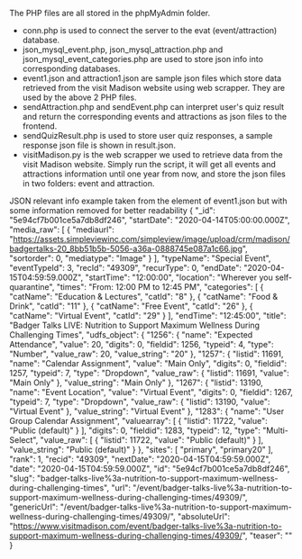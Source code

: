 The PHP files are all stored in the phpMyAdmin folder.

* conn.php is used to connect the server to the evat (event/attraction) database.
* json_mysql_event.php, json_mysql_attraction.php and json_mysql_event_categories.php are used to store json info into corresponding databases.
* event1.json and attraction1.json are sample json files which store data retrieved from the visit Madison website using web scrapper. They are used by the above 2 PHP files.
* sendAttraction.php and sendEvent.php can interpret user's quiz result and return the corresponding events and attractions as json files to the frontend.
* sendQuizResult.php is used to store user quiz responses, a sample response json file is shown in result.json.
* visitMadison.py is the web scrapper we used to retrieve data from the visit Madison website. Simply run the script, it will get all events and attractions information until one year from now, and store the json files in two folders: event and attraction.


JSON relevant info
example taken from the element of event1.json but with some information removed for better readability
        {
            "_id": "5e94cf7b001ce5a7db8df246",
            "startDate": "2020-04-14T05:00:00.000Z",
            "media_raw": [
                {
                    "mediaurl": "https://assets.simpleviewinc.com/simpleview/image/upload/crm/madison/badgertalks-20_8bb51b5b-5056-a36a-0888745e087a1c66.jpg",
                    "sortorder": 0,
                    "mediatype": "Image"
                }
            ],
            "typeName": "Special Event",
            "eventTypeId": 3,
            "recId": "49309",
            "recurType": 0,
            "endDate": "2020-04-15T04:59:59.000Z",
            "startTime": "12:00:00",
            "location": "Wherever you self-quarantine",
            "times": "From: 12:00 PM to 12:45 PM",
            "categories": [
                {
                    "catName": "Education & Lectures",
                    "catId": "8"
                },
                {
                    "catName": "Food & Drink",
                    "catId": "11"
                },
                {
                    "catName": "Free Event",
                    "catId": "26"
                },
                {
                    "catName": "Virtual Event",
                    "catId": "29"
                }
            ],
            "endTime": "12:45:00",
            "title": "Badger Talks LIVE: Nutrition to Support Maximum Wellness During Challenging Times",
            "udfs_object": {
                "1256": {
                    "name": "Expected Attendance",
                    "value": 20,
                    "digits": 0,
                    "fieldid": 1256,
                    "typeid": 4,
                    "type": "Number",
                    "value_raw": 20,
                    "value_string": "20"
                },
                "1257": {
                    "listid": 11691,
                    "name": "Calendar Assignment",
                    "value": "Main Only",
                    "digits": 0,
                    "fieldid": 1257,
                    "typeid": 7,
                    "type": "Dropdown",
                    "value_raw": {
                        "listid": 11691,
                        "value": "Main Only"
                    },
                    "value_string": "Main Only"
                },
                "1267": {
                    "listid": 13190,
                    "name": "Event Location",
                    "value": "Virtual Event",
                    "digits": 0,
                    "fieldid": 1267,
                    "typeid": 7,
                    "type": "Dropdown",
                    "value_raw": {
                        "listid": 13190,
                        "value": "Virtual Event"
                    },
                    "value_string": "Virtual Event"
                },
                "1283": {
                    "name": "User Group Calendar Assignment",
                    "valuearray": [
                        {
                            "listid": 11722,
                            "value": "Public (default)"
                        }
                    ],
                    "digits": 0,
                    "fieldid": 1283,
                    "typeid": 12,
                    "type": "Multi-Select",
                    "value_raw": [
                        {
                            "listid": 11722,
                            "value": "Public (default)"
                        }
                    ],
                    "value_string": "Public (default)"
                }
            },
            "sites": [
                "primary",
                "primary20"
            ],
            "rank": 1,
            "recid": "49309",
            "nextDate": "2020-04-15T04:59:59.000Z",
            "date": "2020-04-15T04:59:59.000Z",
            "id": "5e94cf7b001ce5a7db8df246",
            "slug": "badger-talks-live%3a-nutrition-to-support-maximum-wellness-during-challenging-times",
            "url": "/event/badger-talks-live%3a-nutrition-to-support-maximum-wellness-during-challenging-times/49309/",
            "genericUrl": "/event/badger-talks-live%3a-nutrition-to-support-maximum-wellness-during-challenging-times/49309/",
            "absoluteUrl": "https://www.visitmadison.com/event/badger-talks-live%3a-nutrition-to-support-maximum-wellness-during-challenging-times/49309/",
            "teaser": ""
        }
